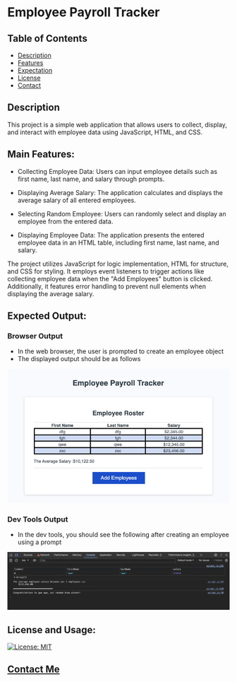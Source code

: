 # Employee Payroll Tracker

## Table of Contents

- [Description](#description)
- [Features](#features)
- [Expectation](#expectation)
- [License](#license)
- [Contact](#contact)

## Description

This project is a simple web application that allows users to collect, display, and interact with employee data using JavaScript, HTML, and CSS.

## Main Features:

- Collecting Employee Data: Users can input employee details such as first name, last name, and salary through prompts.

- Displaying Average Salary: The application calculates and displays the average salary of all entered employees.

- Selecting Random Employee: Users can randomly select and display an employee from the entered data.

- Displaying Employee Data: The application presents the entered employee data in an HTML table, including first name, last name, and salary.

The project utilizes JavaScript for logic implementation, HTML for structure, and CSS for styling. It employs event listeners to trigger actions like collecting employee data when the "Add Employees" button is clicked. Additionally, it features error handling to prevent null elements when displaying the average salary.

## Expected Output:

### Browser Output
- In the web browser, the user is prompted to create an employee object
- The displayed output should be as follows

![screenshot-1](./develop/assets/images/screenshot-1.png)

### Dev Tools Output
- In the dev tools, you should see the following after creating an employee using a prompt

![screenshot-2](./develop/assets/images/screenshot-2.png)

## License and Usage:
[![License: MIT](https://img.shields.io/badge/License-MIT-yellow.svg)](https://opensource.org/licenses/MIT)

## [Contact Me](mailto:peensbryan75@gmail.com)
